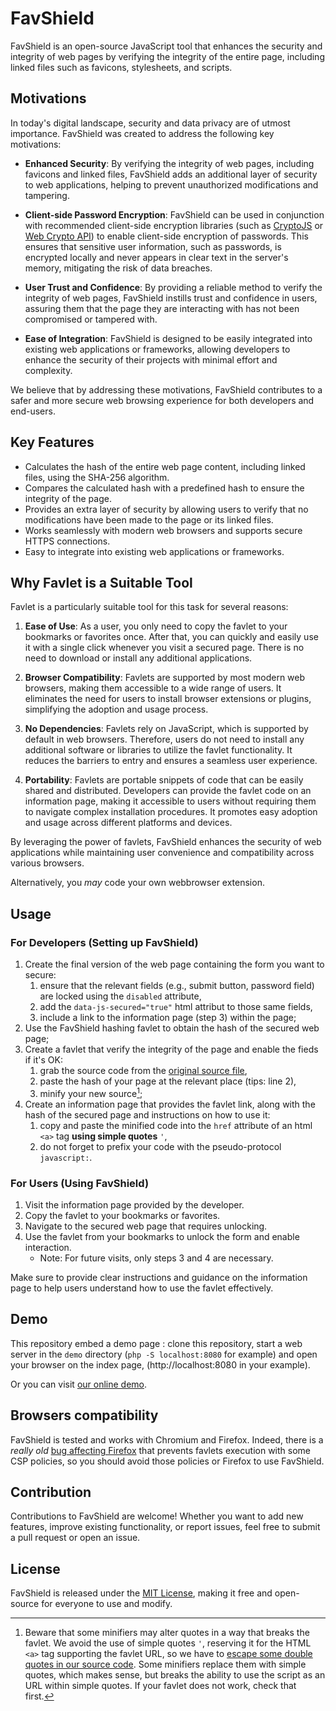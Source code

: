 # FavShield

FavShield is an open-source JavaScript tool that enhances the security and integrity of web pages by verifying the integrity of the entire page, including linked files such as favicons, stylesheets, and scripts.

## Motivations

In today's digital landscape, security and data privacy are of utmost importance. FavShield was created to address the following key motivations:

- **Enhanced Security**: By verifying the integrity of web pages, including favicons and linked files, FavShield adds an additional layer of security to web applications, helping to prevent unauthorized modifications and tampering.

- **Client-side Password Encryption**: FavShield can be used in conjunction with recommended client-side encryption libraries (such as [CryptoJS](https://github.com/crypto-js/crypto-js) or [Web Crypto API](https://developer.mozilla.org/en-US/docs/Web/API/Web_Crypto_API)) to enable client-side encryption of passwords. This ensures that sensitive user information, such as passwords, is encrypted locally and never appears in clear text in the server's memory, mitigating the risk of data breaches.

- **User Trust and Confidence**: By providing a reliable method to verify the integrity of web pages, FavShield instills trust and confidence in users, assuring them that the page they are interacting with has not been compromised or tampered with.

- **Ease of Integration**: FavShield is designed to be easily integrated into existing web applications or frameworks, allowing developers to enhance the security of their projects with minimal effort and complexity.

We believe that by addressing these motivations, FavShield contributes to a safer and more secure web browsing experience for both developers and end-users.


## Key Features

- Calculates the hash of the entire web page content, including linked files, using the SHA-256 algorithm.
- Compares the calculated hash with a predefined hash to ensure the integrity of the page.
- Provides an extra layer of security by allowing users to verify that no modifications have been made to the page or its linked files.
- Works seamlessly with modern web browsers and supports secure HTTPS connections.
- Easy to integrate into existing web applications or frameworks.

## Why Favlet is a Suitable Tool

Favlet is a particularly suitable tool for this task for several reasons:

1. **Ease of Use**: As a user, you only need to copy the favlet to your bookmarks or favorites once. After that, you can quickly and easily use it with a single click whenever you visit a secured page. There is no need to download or install any additional applications.

2. **Browser Compatibility**: Favlets are supported by most modern web browsers, making them accessible to a wide range of users. It eliminates the need for users to install browser extensions or plugins, simplifying the adoption and usage process.

3. **No Dependencies**: Favlets rely on JavaScript, which is supported by default in web browsers. Therefore, users do not need to install any additional software or libraries to utilize the favlet functionality. It reduces the barriers to entry and ensures a seamless user experience.

4. **Portability**: Favlets are portable snippets of code that can be easily shared and distributed. Developers can provide the favlet code on an information page, making it accessible to users without requiring them to navigate complex installation procedures. It promotes easy adoption and usage across different platforms and devices.

By leveraging the power of favlets, FavShield enhances the security of web applications while maintaining user convenience and compatibility across various browsers.

Alternatively, you _may_ code your own webbrowser extension.

## Usage

### For Developers (Setting up FavShield)

1. Create the final version of the web page containing the form you want to secure:
   1. ensure that the relevant fields (e.g., submit button, password field) are locked using the `disabled` attribute,
   2. add the `data-js-secured="true"` html attribut to those same fields,
   3. include a link to the information page (step 3) within the page;
2. Use the FavShield hashing favlet to obtain the hash of the secured web page;
3. Create a favlet that verify the integrity of the page and enable the fieds if it's OK:
   1. grab the source code from the [original source file](https://github.com/taophp/FavShield/blob/main/src/check.js),
   2. paste the hash of your page at the relevant place (tips: line 2),
   3. minify your new source[^1];
4. Create an information page that provides the favlet link, along with the hash of the secured page and instructions on how to use it:
   1. copy and paste the minified code into the `href` attribute of an html `<a>` tag **using simple quotes** `'`,
   2. do not forget to prefix your code with the pseudo-protocol `javascript:`.

### For Users (Using FavShield)

1. Visit the information page provided by the developer.
2. Copy the favlet to your bookmarks or favorites.
3. Navigate to the secured web page that requires unlocking.
4. Use the favlet from your bookmarks to unlock the form and enable interaction.
   - Note: For future visits, only steps 3 and 4 are necessary.

Make sure to provide clear instructions and guidance on the information page to help users understand how to use the favlet effectively.

## Demo

This repository embed a demo page : clone this repository, start a web server in the `demo` directory (`php -S localhost:8080` for example) and open your browser on the index page, (http://localhost:8080 in your example).

Or you can visit [our online demo](https://favshield.pixyblue.com).

## Browsers compatibility

FavShield is tested and works with Chromium and Firefox. Indeed, there is a <em>really old</em> [bug affecting Firefox](https://bugzilla.mozilla.org/show_bug.cgi?id=866522) that prevents favlets execution with some CSP policies, so you should avoid those policies or Firefox to use FavShield.

## Contribution

Contributions to FavShield are welcome! Whether you want to add new features, improve existing functionality, or report issues, feel free to submit a pull request or open an issue.

## License

FavShield is released under the [MIT License](https://github.com/taophp/FavShield/blob/main/LICENSE), making it free and open-source for everyone to use and modify.

[^1]: Beware that some minifiers may alter quotes in a way that breaks the favlet. We avoid the use of simple quotes `'`, reserving it for the HTML `<a>` tag supporting the favlet URL, so we have to [escape some double quotes in our source code](https://github.com/taophp/FavShield/blob/main/src/check.js#L50). Some minifiers replace them with simple quotes, which makes sense, but breaks the ability to use the script as an URL within simple quotes. If your favlet does not work, check that first.